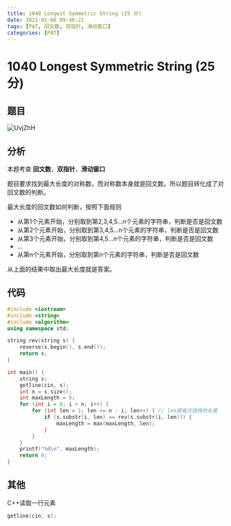 ```yaml
---
title: 1040 Longest Symmetric String (25 分)
date: 2021-02-06 09:46:21
tags: [PAT, 回文数, 双指针, 滑动窗口]
categories: [PAT]
---
```


# 1040 Longest Symmetric String (25 分)

## 题目

![UvjZhH](https://gitee.com/yoyhm/oss/raw/master/uPic/UvjZhH.png)

## 分析

本题考查 **回文数**，**双指针**，**滑动窗口**

题目要求找到最大长度的对称数，而对称数本身就是回文数。所以题目转化成了对回文数的判断。

最大长度的回文数如何判断，按照下面规则

- 从第1个元素开始，分别取到第2,3,4,5...n个元素的字符串，判断是否是回文数
- 从第2个元素开始，分别取到第3,4,5...n个元素的字符串，判断是否是回文数
- 从第3个元素开始，分别取到第4,5...n个元素的字符串，判断是否是回文数
- ...
- 从第n个元素开始，分别取到第n个元素的字符串，判断是否是回文数

从上面的结果中取出最大长度就是答案。

## 代码

```C++
#include <iostream>
#include <string>
#include <algorithm>
using namespace std;

string rev(string s) {
    reverse(s.begin(), s.end());
    return s;
}

int main() {
    string s;
    getline(cin, s);
    int n = s.size();
    int maxLength = 0;
    for (int i = 0; i < n; i++) {
        for (int len = 1; len <= n - i; len++) { // len是每次选择的长度
            if (s.substr(i, len) == rev(s.substr(i, len))) {
                maxLength = max(maxLength, len);
            }
        }
    }
    printf("%d\n", maxLength);
    return 0;
}
```

## 其他

C++读取一行元素

```C++
getline(cin, s);
```

